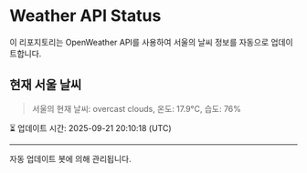 
# Weather API Status

이 리포지토리는 OpenWeather API를 사용하여 서울의 날씨 정보를 자동으로 업데이트합니다.

## 현재 서울 날씨
> 서울의 현재 날씨: overcast clouds, 온도: 17.9°C, 습도: 76%

⏳ 업데이트 시간: 2025-09-21 20:10:18 (UTC)

---
자동 업데이트 봇에 의해 관리됩니다.
